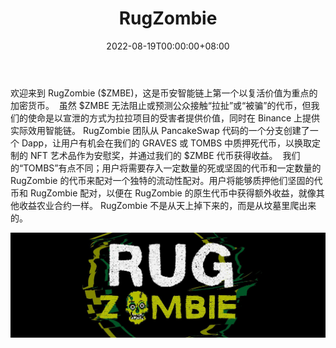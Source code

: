 ﻿---
title: "RugZombie"
description: "RugZombie 将你的坚固代币从死里复活."
date: 2022-08-19T00:00:00+08:00
lastmod: 2022-08-19T00:00:00+08:00
draft: false
authors: ["boogArno"]
featuredImage: "rugzombie.png"
tags: ["Collectibles","RugZombie"]
categories: ["nfts"]
nfts: ["Collectibles"]
blockchain: "BSC"
website: "https://rugzombie.io/"
twitter: "https://twitter.com/rugzombie"
discord: ""
telegram: "https://t.me/rugzombie"
github: "https://github.com/Rug-Zombie"
youtube: ""
twitch: ""
facebook: ""
instagram: ""
reddit: ""
medium: "https://rugzombie.medium.com/"
steam: ""
gitbook: ""
googleplay: ""
appstore: ""
status: "Live"
weight: 
lightgallery: true
toc: true
pinned: false
recommend: false
recommend1: false
---
欢迎来到 RugZombie ($ZMBE)，这是币安智能链上第一个以复活价值为重点的加密货币。
‌
虽然 $ZMBE 无法阻止或预测公众接触“拉扯”或“被骗”的代币，但我们的使命是以宣泄的方式为拉拉项目的受害者提供价值，同时在 Binance 上提供实际效用智能链。
RugZombie 团队从 PancakeSwap 代码的一个分支创建了一个 Dapp，让用户有机会在我们的 GRAVES 或 TOMBS 中质押死代币，以换取定制的 NFT 艺术品作为安慰奖，并通过我们的 $ZMBE 代币获得收益。
‌
我们的“TOMBS”有点不同；用户将需要存入一定数量的死或坚固的代币和一定数量的 RugZombie 的代币来配对一个独特的流动性配对。用户将能够质押他们坚固的代币和 RugZombie 配对，以便在 RugZombie 的原生代币中获得额外收益，就像其他收益农业合约一样。 RugZombie 不是从天上掉下来的，而是从坟墓里爬出来的。

![1500x500](1500x500.jpg)